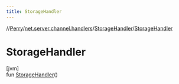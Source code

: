 ```yaml
---
title: StorageHandler
---
```

//[Perry](../../../index.html)/[net.server.channel.handlers](../index.html)/[StorageHandler](index.html)/[StorageHandler](-storage-handler.html)



# StorageHandler



[jvm]\
fun [StorageHandler](-storage-handler.html)()




